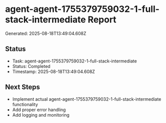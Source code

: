 # agent-agent-1755379759032-1-full-stack-intermediate Report

Generated: 2025-08-18T13:49:04.608Z

## Status
- Task: agent-agent-1755379759032-1-full-stack-intermediate
- Status: Completed
- Timestamp: 2025-08-18T13:49:04.608Z

## Next Steps
- Implement actual agent-agent-1755379759032-1-full-stack-intermediate functionality
- Add proper error handling
- Add logging and monitoring
